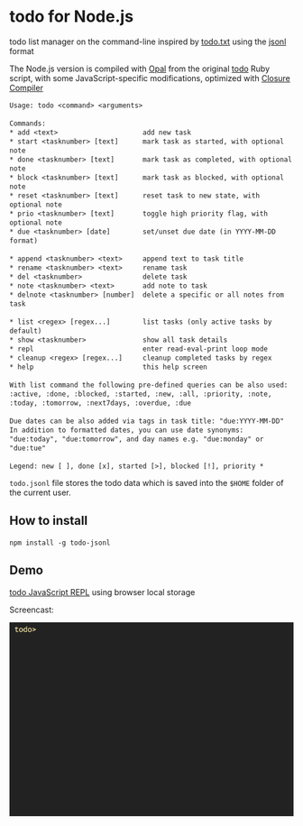 # todo for Node.js

todo list manager on the command-line inspired by [todo.txt](http://todotxt.org) using the [jsonl](http://jsonlines.org) format

The Node.js version is compiled with [Opal](https://github.com/opal/opal) from the original [todo](https://github.com/gaborbata/todo) Ruby script,
with some JavaScript-specific modifications, optimized with [Closure Compiler](https://github.com/google/closure-compiler)

```
Usage: todo <command> <arguments>

Commands:
* add <text>                     add new task
* start <tasknumber> [text]      mark task as started, with optional note
* done <tasknumber> [text]       mark task as completed, with optional note
* block <tasknumber> [text]      mark task as blocked, with optional note
* reset <tasknumber> [text]      reset task to new state, with optional note
* prio <tasknumber> [text]       toggle high priority flag, with optional note
* due <tasknumber> [date]        set/unset due date (in YYYY-MM-DD format)

* append <tasknumber> <text>     append text to task title
* rename <tasknumber> <text>     rename task
* del <tasknumber>               delete task
* note <tasknumber> <text>       add note to task
* delnote <tasknumber> [number]  delete a specific or all notes from task

* list <regex> [regex...]        list tasks (only active tasks by default)
* show <tasknumber>              show all task details
* repl                           enter read-eval-print loop mode
* cleanup <regex> [regex...]     cleanup completed tasks by regex
* help                           this help screen

With list command the following pre-defined queries can be also used:
:active, :done, :blocked, :started, :new, :all, :priority, :note,
:today, :tomorrow, :next7days, :overdue, :due

Due dates can be also added via tags in task title: "due:YYYY-MM-DD"
In addition to formatted dates, you can use date synonyms:
"due:today", "due:tomorrow", and day names e.g. "due:monday" or "due:tue"

Legend: new [ ], done [x], started [>], blocked [!], priority *
```

`todo.jsonl` file stores the todo data which is saved into the `$HOME` folder of the current user.

## How to install

```
npm install -g todo-jsonl
```

## Demo

[todo JavaScript REPL](http://gaborbata.github.io/todo/) using browser local storage

Screencast:

![todo](https://raw.githubusercontent.com/gaborbata/todo/master/todo.gif)
